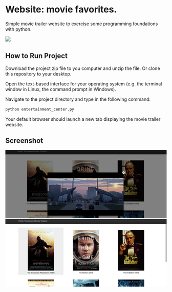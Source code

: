 # Website: movie favorites.
Simple movie trailer website to exercise some programming foundations with python.

![](http://progressed.io/bar/100?title=Progress)

## How to Run Project

Download the project zip file to you computer and unzip the file. Or clone this
repository to your desktop.

Open the text-based interface for your operating system (e.g. the terminal
window in Linux, the command prompt in Windows).

Navigate to the project directory and type in the following command:

```bash
python entertainment_center.py
```

Your default browser should launch a new tab displaying the movie trailer website.

## Screenshot

![Video trailer](https://github.com/aldefy/FullStack_ND_P1/blob/master/content/Screen%201.png)
![6 fav movies](https://github.com/aldefy/FullStack_ND_P1/blob/master/content/Screen%202.png)

